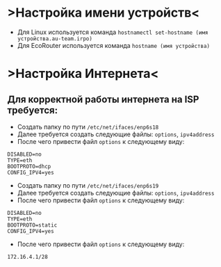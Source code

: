 # >Настройка имени устройств<
- Для Linux используется команда `hostnamectl set-hostname (имя устройства.au-team.irpo)`  
- Для EcoRouter используется команда `hostname (имя устройства)`
# >Настройка Интернета<
## Для корректной работы интернета на ISP требуется:
- Создать папку по пути `/etc/net/ifaces/enp6s18`  
- Далее требуется создать следующие файлы: `options`, `ipv4address`  
- После чего привести файл `options` к следующему виду:
```
DISABLED=no
TYPE=eth
BOOTPROTO=dhcp
CONFIG_IPV4=yes
```
- Создать папку по пути `/etc/net/ifaces/enp6s19`  
- Далее требуется создать следующие файлы: `options`, `ipv4address`  
- После чего привести файл `options` к следующему виду:
```
DISABLED=no
TYPE=eth
BOOTPROTO=static
CONFIG_IPV4=yes
```
- После чего привести файл `options` к следующему виду:
```
172.16.4.1/28
```
